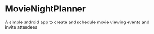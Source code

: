 # MovieNightPlanner
A simple android app to create and
schedule movie viewing events and invite attendees
